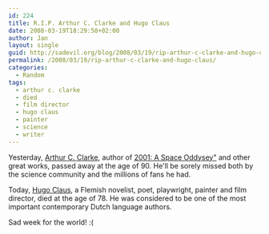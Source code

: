 ```yaml
---
id: 224
title: R.I.P. Arthur C. Clarke and Hugo Claus
date: 2008-03-19T18:29:58+02:00
author: Jan
layout: single
guid: http://sadevil.org/blog/2008/03/19/rip-arthur-c-clarke-and-hugo-claus/
permalink: /2008/03/19/rip-arthur-c-clarke-and-hugo-claus/
categories:
  - Random
tags:
  - arthur c. clarke
  - died
  - film director
  - hugo claus
  - painter
  - science
  - writer
---
```

Yesterday, <a href="http://en.wikipedia.org/wiki/Arthur_C._Clarke" target="_blank">Arthur C. Clarke</a>, author of <a href="http://en.wikipedia.org/wiki/2001:_A_Space_Odyssey" target="_blank">2001: A Space Oddysey"</a> and other great works, passed away at the age of 90. He'll be sorely missed both by the science community and the millions of fans he had. 

Today, <a href="http://en.wikipedia.org/wiki/Hugo_Claus" target="_blank">Hugo Claus</a>, a Flemish novelist, poet, playwright, painter and film director, died at the age of 78. He was considered to be one of the most important contemporary Dutch language authors.

Sad week for the world! :(